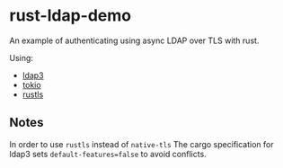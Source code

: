 # rust-ldap-demo

An example of authenticating using async LDAP over TLS with rust.

Using:

* [ldap3](https://crates.io/crates/ldap3)
* [tokio](https://crates.io/crates/tokio)
* [rustls](https://crates.io/crates/rustls)

## Notes

In order to use `rustls` instead of `native-tls` The cargo specification for
ldap3 sets `default-features=false` to avoid conflicts.
